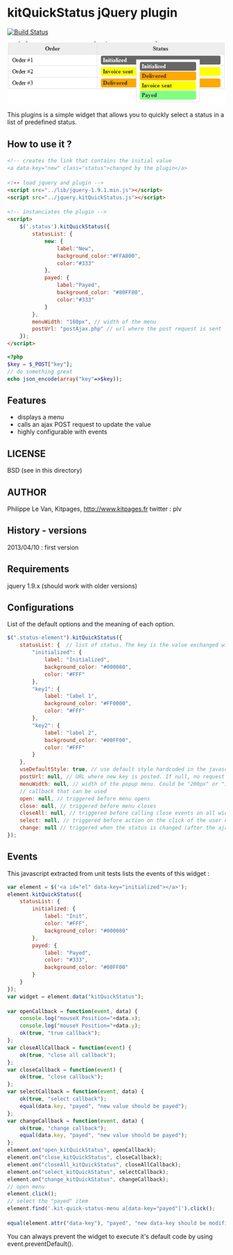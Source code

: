 kitQuickStatus jQuery plugin
============================

[![Build Status](https://travis-ci.org/kitpages/jquery.kitQuickStatus.png?branch=master)](https://travis-ci.org/kitpages/jquery.kitQuickStatus)

![Screenshot](https://github.com/kitpages/jquery.kitQuickStatus/raw/master/doc/screenshot.png)

This plugins is a simple widget that allows you to quickly select a status in a list of predefined status.

How to use it ?
---------------

```html
<!-- creates the link that contains the initial value
<a data-key="new" class="status">changed by the plugin</a>

<!-- load jquery and plugin -->
<script src="../lib/jquery-1.9.1.min.js"></script>
<script src="../jquery.kitQuickStatus.js"></script>

<!-- instanciates the plugin -->
<script>
    $('.status').kitQuickStatus({
        statusList: {
            new: {
                label:"New",
                background_color:"#FFA800",
                color:"#333"
            },
            payed: {
                label:"Payed",
                background_color: "#80FF80",
                color:"#333"
            }
        },
        menuWidth: "160px", // width of the menu
        postUrl: "postAjax.php" // url where the post request is sent
    });
</script>
```

```php
<?php
$key = $_POST["key"];
// do something great
echo json_encode(array("key"=>$key));
```

Features
--------

* displays a menu
* calls an ajax POST request to update the value
* highly configurable with events

LICENSE
-------

BSD (see in this directory)

AUTHOR
------

Philippe Le Van, Kitpages, http://www.kitpages.fr
twitter : plv

History - versions
------------------

2013/04/10 : first version

Requirements
---------------

jquery 1.9.x (should work with older versions)

Configurations
--------------

List of the default options and the meaning of each option.

```javascript
$(".status-element").kitQuickStatus({
    statusList: {  // list of status. The key is the value exchanged with the server
        "initialized": {
            label: "Initialized",
            background_color: "#000080",
            color: "#FFF"
        },
        "key1": {
            label: "label 1",
            background_color: "#FF0000",
            color: "#FFF"
        },
        "key2": {
            label: "label 2",
            background_color: "#00FF00",
            color: "#FFF"
        }
    },
    useDefaultStyle: true, // use default style hardcoded in the javascript.
    postUrl: null, // URL where new key is posted. If null, no request is sent
    menuWidth: null, // width of the popup menu. Could be "200px" or "10%"
    // callback that can be used
    open: null, // triggered before menu opens
    close: null, // triggered before menu closes
    closeAll: null, // triggered before calling close events on all widget on the page
    select: null, // triggered before action on the click of the user on a new status
    change: null // triggered when the status is changed (after the ajax request if there is an ajax request)
});
```

Events
------

This javascript extracted from unit tests lists the events of this widget :

```javascript
var element = $('<a id="el" data-key="initialized"></a>');
element.kitQuickStatus({
    statusList: {
        initialized: {
            label: "Init",
            color: "#FFF",
            background_color: "#000080"
        },
        payed: {
            label: "Payed",
            color: "#333",
            background_color: "#00FF00"
        }
    }
});
var widget = element.data("kitQuickStatus");

var openCallback = function(event, data) {
    console.log("mouseX Position="+data.x);
    console.log("mouseY Position="+data.y);
    ok(true, "true callback");
};
var closeAllCallback = function(event) {
    ok(true, "close all callback");
};
var closeCallback = function(event) {
    ok(true, "close callback");
};
var selectCallback = function(event, data) {
    ok(true, "select callback");
    equal(data.key, "payed", "new value should be payed");
};
var changeCallback = function(event, data) {
    ok(true, "change callback");
    equal(data.key, "payed", "new value should be payed");
};
element.on("open_kitQuickStatus", openCallback);
element.on("close_kitQuickStatus", closeCallback);
element.on("closeAll_kitQuickStatus", closeAllCallback);
element.on("select_kitQuickStatus", selectCallback);
element.on("change_kitQuickStatus", changeCallback);
// open menu
element.click();
// select the "payed" item
element.find('.kit-quick-status-menu a[data-key="payed"]').click();

equal(element.attr("data-key"), "payed", "new data-key should be modified to payed value");
```

You can always prevent the widget to execute it's default code by using event.preventDefault().
